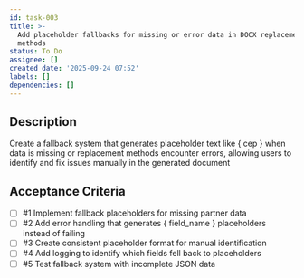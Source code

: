 ```yaml
---
id: task-003
title: >-
  Add placeholder fallbacks for missing or error data in DOCX replacement
  methods
status: To Do
assignee: []
created_date: '2025-09-24 07:52'
labels: []
dependencies: []
---
```


## Description

Create a fallback system that generates placeholder text like { cep } when data is missing or replacement methods encounter errors, allowing users to identify and fix issues manually in the generated document

## Acceptance Criteria
<!-- AC:BEGIN -->
- [ ] #1 Implement fallback placeholders for missing partner data
- [ ] #2 Add error handling that generates { field_name } placeholders instead of failing
- [ ] #3 Create consistent placeholder format for manual identification
- [ ] #4 Add logging to identify which fields fell back to placeholders
- [ ] #5 Test fallback system with incomplete JSON data
<!-- AC:END -->
